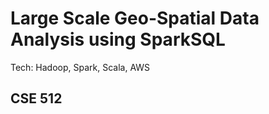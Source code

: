 # Large Scale Geo-Spatial Data Analysis using SparkSQL 
Tech: Hadoop, Spark, Scala, AWS

## CSE 512 


